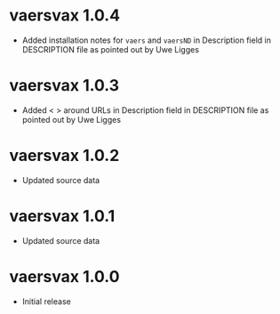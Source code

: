 ﻿# vaersvax 1.0.4

* Added installation notes for `vaers` and `vaersND` in Description field in DESCRIPTION file as pointed out by Uwe Ligges


# vaersvax 1.0.3

* Added < > around URLs in Description field in DESCRIPTION file as pointed out by Uwe Ligges


# vaersvax 1.0.2

* Updated source data


# vaersvax 1.0.1

* Updated source data


# vaersvax 1.0.0

* Initial release
